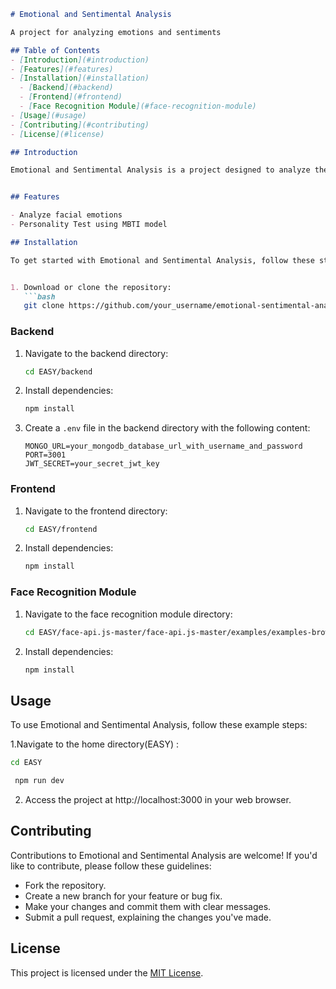 
```markdown
# Emotional and Sentimental Analysis

A project for analyzing emotions and sentiments

## Table of Contents
- [Introduction](#introduction)
- [Features](#features)
- [Installation](#installation)
  - [Backend](#backend)
  - [Frontend](#frontend)
  - [Face Recognition Module](#face-recognition-module)
- [Usage](#usage)
- [Contributing](#contributing)
- [License](#license)

## Introduction

Emotional and Sentimental Analysis is a project designed to analyze the emotions and sentiments expressed in text data and real time facial expressions.


## Features

- Analyze facial emotions
- Personality Test using MBTI model

## Installation

To get started with Emotional and Sentimental Analysis, follow these steps:


1. Download or clone the repository:
   ```bash
   git clone https://github.com/your_username/emotional-sentimental-analysis.git
   ```

### Backend

1. Navigate to the backend directory:
   ```bash
   cd EASY/backend
   ```

2. Install dependencies:
   ```bash
   npm install
   ```

3. Create a `.env` file in the backend directory with the following content:
   ```
   MONGO_URL=your_mongodb_database_url_with_username_and_password
   PORT=3001
   JWT_SECRET=your_secret_jwt_key
   ```

### Frontend

1. Navigate to the frontend directory:
   ```bash
   cd EASY/frontend
   ```

2. Install dependencies:
   ```bash
   npm install
   ```

### Face Recognition Module

1. Navigate to the face recognition module directory:
   ```bash
   cd EASY/face-api.js-master/face-api.js-master/examples/examples-browser
   ```

2. Install dependencies:
   ```bash
   npm install
   ```

## Usage

To use Emotional and Sentimental Analysis, follow these example steps:

1.Navigate to the home directory(EASY) :
   ```bash
   cd EASY
   ```
  ```bash
   npm run dev
  ```

2. Access the project at http://localhost:3000 in your web browser.

## Contributing

Contributions to Emotional and Sentimental Analysis are welcome! If you'd like to contribute, please follow these guidelines:
- Fork the repository.
- Create a new branch for your feature or bug fix.
- Make your changes and commit them with clear messages.
- Submit a pull request, explaining the changes you've made.

## License

This project is licensed under the [MIT License](LICENSE).
```

